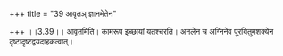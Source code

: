 +++
title = "39 आवृतञ् ज्ञानमेतेन"

+++
।।3.39।। आवृतमिति। कामरूप इच्छायां यतश्चरति। अनलेन च अग्निनेव पूरयितुमशक्येन दृष्टादृष्टद्वयदाहकत्वात्।
